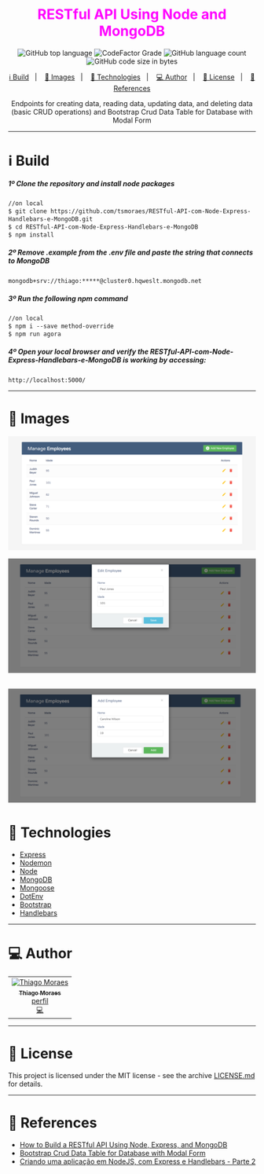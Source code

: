 <h1 align="center">
 <span style="color:magenta">RESTful API Using Node and MongoDB</span>
</h1>

<p align="center">
  <img alt="GitHub top language" src="https://img.shields.io/github/languages/top/tsmoraes/RESTful-API-com-Node-Express-Handlebars-e-MongoDB">
  <img alt="CodeFactor Grade" src="https://img.shields.io/codefactor/grade/github/tsmoraes/RESTful-API-com-Node-Express-Handlebars-e-MongoDB/master">
  <img alt="GitHub language count" src="https://img.shields.io/github/languages/count/tsmoraes/RESTful-API-com-Node-Express-Handlebars-e-MongoDB">
  <img alt="GitHub code size in bytes" src="https://img.shields.io/github/languages/code-size/tsmoraes/RESTful-API-com-Node-Express-Handlebars-e-MongoDB">
</p>

<p align="center">
  <a href="#information_source-build">ℹ️ Build</a>&nbsp;&nbsp;&nbsp;|&nbsp;&nbsp;&nbsp;
  <a href="#eyes-images">👀 Images</a>&nbsp;&nbsp;&nbsp;|&nbsp;&nbsp;&nbsp;
  <a href="#rocket-technologies">🚀 Technologies</a>&nbsp;&nbsp;&nbsp;|&nbsp;&nbsp;&nbsp;
  <a href="#computer-author">💻 Author</a>&nbsp;&nbsp;&nbsp;|&nbsp;&nbsp;&nbsp;
  <a href="#memo-license">📝 License</a>&nbsp;&nbsp;&nbsp;|&nbsp;&nbsp;&nbsp;
  <a href="#open_book-references">📖 References</a>
</p>

<p align="center">
  Endpoints for creating data, reading data, updating data, and deleting data (basic CRUD operations) and
  Bootstrap Crud Data Table for Database with Modal Form
</p>

---

# :information_source: Build

##### 1º Clone the repository and install node packages

```shell
//on local
$ git clone https://github.com/tsmoraes/RESTful-API-com-Node-Express-Handlebars-e-MongoDB.git
$ cd RESTful-API-com-Node-Express-Handlebars-e-MongoDB
$ npm install
```

##### 2º Remove .example from the .env file and paste the string that connects to MongoDB
 
  `mongodb+srv://thiago:*****@cluster0.hqweslt.mongodb.net` 

##### 3º Run the following npm command

```shell
//on local
$ npm i --save method-override
$ npm run agora
```

##### 4º Open your local browser and verify the RESTful-API-com-Node-Express-Handlebars-e-MongoDB is working by accessing:

  `http://localhost:5000/`   

---

# :eyes: Images

![Home](home.png)

![Edit](edit.png)

![Add](add.png)
---

# :rocket: Technologies

- [Express](https://expressjs.com/pt-br/)
- [Nodemon](https://nodemon.io/)
- [Node](https://nodejs.org/)
- [MongoDB](https://www.mongodb.com/)
- [Mongoose](https://mongoosejs.com/)
- [DotEnv](https://www.npmjs.com/package/dotenv)
- [Bootstrap](https://getbootstrap.com/)
- [Handlebars](https://www.npmjs.com/package/express-handlebars)
---

# :computer: Author

<table>
  <tr>
    <td align="center">
      <a href="http://github.com/tsmoraes/">
        <img src="https://avatars.githubusercontent.com/u/8061835?v=4" width="100px;" alt="Thiago Moraes"/>
        <br />
        <sub>
          <b>Thiago Moraes</b>
        </sub>
       </a>
       <br />
       <a href="https://www.linkedin.com/in/thiago-s-869667229/" title="Linkedin">perfil</a>
       <br />
       <a href="https://github.com/tsmoraes/RESTful-API-com-Node-Express-Handlebars-e-MongoDB/commits?author=tsmoraes" title="Code">💻</a>
    </td>
  </tr>
</table>

---

# :memo: License

This project is licensed under the MIT license - see the archive [LICENSE.md](https://github.com/tsmoraes/RESTful-API-com-Node-Express-Handlebars-e-MongoDB/blob/main/LICENSE) for details.

---

# :open_book: References

+ [How to Build a RESTful API Using Node, Express, and MongoDB](https://www.freecodecamp.org/news/build-a-restful-api-using-node-express-and-mongodb/)
+ [Bootstrap Crud Data Table for Database with Modal Form](https://www.tutorialrepublic.com/snippets/preview.php?topic=bootstrap&file=crud-data-table-for-database-with-modal-form)
+ [Criando uma aplicação em NodeJS, com Express e Handlebars - Parte 2](https://jsagon.com/articles/criando-aplicacao-website-nodejs-express-handlebars-heroku-parte-2)
